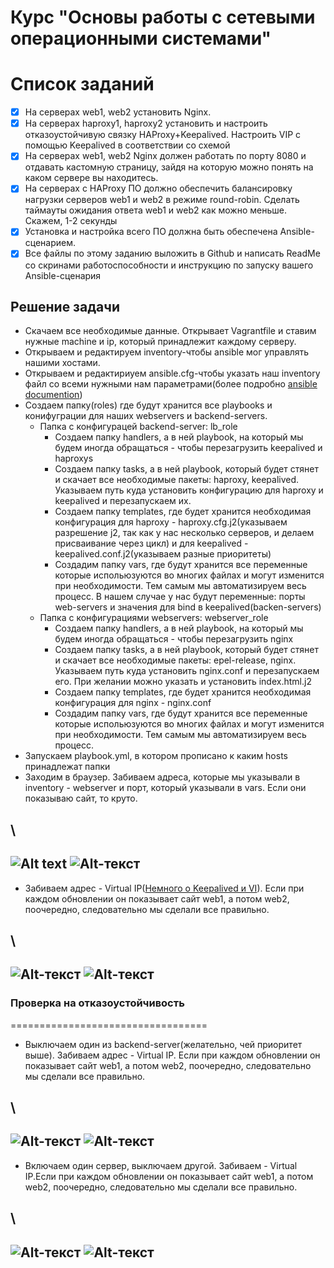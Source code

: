  # Курс "Основы работы с сетевыми операционными системами"

# Список заданий
- [X] На серверах web1, web2 установить Nginx.
- [X] На серверах haproxy1, haproxy2 установить и настроить  отказоустойчивую связку HAProxy+Keepalived. Настроить VIP с помощью Keepalived в соответствии со схемой
- [X] На серверах web1, web2 Nginx должен работать по порту 8080 и отдавать кастомную страницу, зайдя на которую можно понять на каком сервере вы находитесь.
- [X] На серверах с HAProxy ПО должно обеспечить балансировку нагрузки серверов web1 и web2 в режиме round-robin. Сделать таймауты ожидания ответа web1 и web2 как можно меньше. Скажем, 1-2 секунды
- [X] Установка и настройка всего ПО должна быть обеспечена Ansible-сценарием.
- [X] Все файлы по этому заданию выложить в Github и написать ReadMe со скринами работоспособности и инструкцию по запуску вашего Ansible-сценария

<!-- ![Alt text](https://github.com/Dubrovsky18/OS_system/blob/master/project_5/report/task.jpg "Task") -->

Решение задачи
---------------------------
+ Скачаем все необходимые данные. Открывает Vagrantfile и ставим нужные machine и ip, который принадлежит каждому серверу.
+ Открываем и редактируем inventory-чтобы ansible мог управлять нашими хостами.
+ Открываем и редактириуем ansible.cfg-чтобы указать наш inventory файл со всеми нужными нам параметрами(более подробно [ansible documention](https://docs.ansible.com/ansible/2.6/reference_appendices/config.html))
+ Создаем папку(roles) где будут хранится все playbooks и конифуграции для наших webservers и backend-servers.
    - Папка с конфигурацей backend-server: lb_role
        * Создаем папку handlers, а в ней playbook, на который мы будем иногда обращаться - чтобы перезагрузить keepalived и haproxys
        * Создаем папку tasks, а в ней playbook, который будет стянет и скачает все необходимые пакеты: haproxy, keepalived. Указываем путь куда установить конфигурацию для haproxy и keepalived и перезапускаем их.
        * Создаем папку templates, где будет хранится необходимая конфигурация для haproxy - haproxy.cfg.j2(указываем разрешение j2, так как у нас несколько серверов, и делаем присваивание через цикл) и для keepalived - keepalived.conf.j2(указываем разные приоритеты)
        * Создадим папку vars, где будут хранится все переменные которые испольюзуются во многих файлах и могут изменится при необходимости. Тем самым мы автоматизируем весь процесс. В нашем случае у нас будут переменные: порты web-servers и значения для bind в keepalived(backen-servers)
    - Папка с конфигурациями webservers: webserver_role
        * Cоздаем папку handlers, а в ней playbook, на который мы будем иногда обращаться - чтобы перезагрузить nginx
        * Cоздаем папку tasks, а в ней playbook, который будет стянет и скачает все необходимые пакеты: epel-release, nginx. Указываем путь куда установить nginx.conf и перезапускаем его. При желании можно указать и установить index.html.j2
        * Создаем папку templates, где будет хранится необходимая конфигурация для nginx - nginx.conf
        * Создадим папку vars, где будут хранится все переменные которые испольюзуются во многих файлах и могут изменится при необходимости. Тем самым мы автоматизируем весь процесс. 
+ Запускаем playbook.yml, в котором прописано к каким hosts принадлежат папки
+ Заходим в браузер. Забиваем адреса, которые мы указывали в inventory - webserver и порт, который указывали в vars. Если они показываю сайт, то круто.


\
--------------------------

![Alt text](https://github.com/Dubrovsky18/OS_system/blob/master/project_5/report/web1.png "сайт на web1")
![Alt-текст](https://github.com/Dubrovsky18/OS_system/blob/master/project_5/report/web2.png "Сайт на web2")
--------------------------

+ Забиваем адрес - Virtual IP([Немного о Keepalived и VI](https://www.servers.ru/knowledge/linux-administration/how-to-setup-floating-ip-using-keepalived)). Если при каждом обновлении он показывает сайт web1, а потом web2, поочередно, следовательно мы сделали все правильно.

\
-------------------------

![Alt-текст](https://github.com/Dubrovsky18/OS_system/blob/master/project_5/report/haproxy_web1.png "Web1 in haproxy")
![Alt-текст](https://github.com/Dubrovsky18/OS_system/blob/master/project_5/report/haproxy_web2.png "Web2 in haproxy")
---------------------------


### Проверка на отказоустойчивость
==================================

+ Выключаем один из backend-server(желательно, чей приоритет выше). Забиваем адрес - Virtual IP. Если при каждом обновлении он показывает сайт web1, а потом web2, поочередно, следовательно мы сделали все правильно.

\
---------------------
![Alt-текст](https://github.com/Dubrovsky18/OS_system/blob/master/project_5/report/failover/haproxy1_web1.png "Отказоустойчивасть. Web1 - Основа на haproxy1")
![Alt-текст](https://github.com/Dubrovsky18/OS_system/blob/master/project_5/report/failover/haproxy1_web2.png "Отказоустойчивасть. Web2 - Основа на haproxy1")
---------------------------



+ Включаем один сервер, выключаем другой. Забиваем - Virtual IP.Если при каждом обновлении он показывает сайт web1, а потом web2, поочередно, следовательно мы сделали все правильно.

\
---------------------
![Alt-текст](https://github.com/Dubrovsky18/OS_system/blob/master/project_5/report/failover/haproxy2_web1.png "Отказоустойчивасть. Web1 - Основа на haproxy2")
![Alt-текст](https://github.com/Dubrovsky18/OS_system/blob/master/project_5/report/failover/haproxy2_web2.png "Отказоустойчивасть. Web2 - Основа на haproxy2")
---------------------------